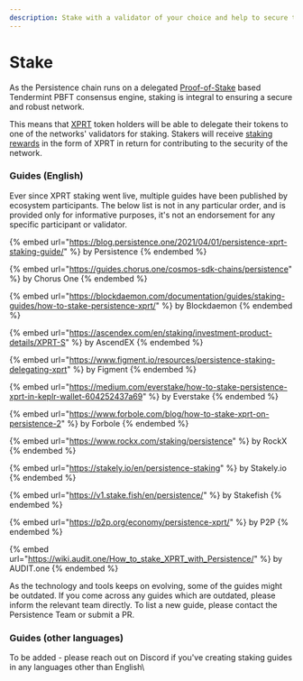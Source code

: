 ```yaml
---
description: Stake with a validator of your choice and help to secure the network
---
```


# Stake

As the Persistence chain runs on a delegated [Proof-of-Stake](broken-reference) based Tendermint PBFT consensus engine, staking is integral to ensuring a secure and robust network.&#x20;

This means that [XPRT](./) token holders will be able to delegate their tokens to one of the networks' validators for staking. Stakers will receive [staking rewards](https://www.stakingrewards.com/earn/persistence/) in the form of XPRT in return for contributing to the security of the network.&#x20;

### Guides (English)

Ever since XPRT staking went live, multiple guides have been published by ecosystem participants. The below list is not in any particular order, and is provided only for informative purposes, it's not an endorsement for any specific participant or validator.

{% embed url="https://blog.persistence.one/2021/04/01/persistence-xprt-staking-guide/" %}
by Persistence
{% endembed %}

{% embed url="https://guides.chorus.one/cosmos-sdk-chains/persistence" %}
by Chorus One
{% endembed %}

{% embed url="https://blockdaemon.com/documentation/guides/staking-guides/how-to-stake-persistence-xprt/" %}
by Blockdaemon
{% endembed %}

{% embed url="https://ascendex.com/en/staking/investment-product-details/XPRT-S" %}
by AscendEX
{% endembed %}

{% embed url="https://www.figment.io/resources/persistence-staking-delegating-xprt" %}
by Figment
{% endembed %}

{% embed url="https://medium.com/everstake/how-to-stake-persistence-xprt-in-keplr-wallet-604252437a69" %}
by Everstake
{% endembed %}

{% embed url="https://www.forbole.com/blog/how-to-stake-xprt-on-persistence-2" %}
by Forbole
{% endembed %}

{% embed url="https://www.rockx.com/staking/persistence" %}
by RockX
{% endembed %}

{% embed url="https://stakely.io/en/persistence-staking" %}
by Stakely.io
{% endembed %}

{% embed url="https://v1.stake.fish/en/persistence/" %}
by Stakefish
{% endembed %}

{% embed url="https://p2p.org/economy/persistence-xprt/" %}
by P2P
{% endembed %}

{% embed url="https://wiki.audit.one/How_to_stake_XPRT_with_Persistence/" %}
by AUDIT.one
{% endembed %}

As the technology and tools keeps on evolving, some of the guides might be outdated. If you come across any guides which are outdated, please inform the relevant team directly. To list a new guide, please contact the Persistence Team or submit a PR.

### Guides (other languages)

To be added - please reach out on Discord if you've creating staking guides in any languages other than English\
